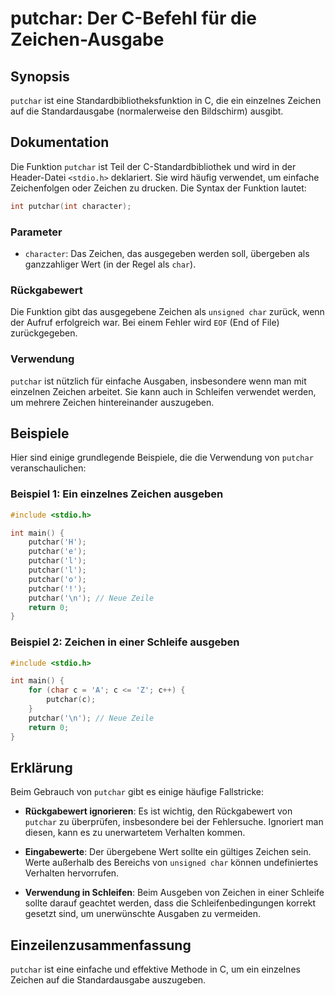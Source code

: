 <!--
Meta Description: # putchar: Der C-Befehl für die Zeichen-Ausgabe ## Synopsis `putchar` ist eine Standardbibliotheksfunktion in C, die ein einzelnes Zeichen auf die Sta...
Meta Keywords: putchar, zeichen, die, der, ist
-->

# putchar: Der C-Befehl für die Zeichen-Ausgabe

## Synopsis
`putchar` ist eine Standardbibliotheksfunktion in C, die ein einzelnes Zeichen auf die Standardausgabe (normalerweise den Bildschirm) ausgibt.

## Dokumentation
Die Funktion `putchar` ist Teil der C-Standardbibliothek und wird in der Header-Datei `<stdio.h>` deklariert. Sie wird häufig verwendet, um einfache Zeichenfolgen oder Zeichen zu drucken. Die Syntax der Funktion lautet:

```c
int putchar(int character);
```

### Parameter
- `character`: Das Zeichen, das ausgegeben werden soll, übergeben als ganzzahliger Wert (in der Regel als `char`).

### Rückgabewert
Die Funktion gibt das ausgegebene Zeichen als `unsigned char` zurück, wenn der Aufruf erfolgreich war. Bei einem Fehler wird `EOF` (End of File) zurückgegeben.

### Verwendung
`putchar` ist nützlich für einfache Ausgaben, insbesondere wenn man mit einzelnen Zeichen arbeitet. Sie kann auch in Schleifen verwendet werden, um mehrere Zeichen hintereinander auszugeben.

## Beispiele
Hier sind einige grundlegende Beispiele, die die Verwendung von `putchar` veranschaulichen:

### Beispiel 1: Ein einzelnes Zeichen ausgeben
```c
#include <stdio.h>

int main() {
    putchar('H');
    putchar('e');
    putchar('l');
    putchar('l');
    putchar('o');
    putchar('!');
    putchar('\n'); // Neue Zeile
    return 0;
}
```

### Beispiel 2: Zeichen in einer Schleife ausgeben
```c
#include <stdio.h>

int main() {
    for (char c = 'A'; c <= 'Z'; c++) {
        putchar(c);
    }
    putchar('\n'); // Neue Zeile
    return 0;
}
```

## Erklärung
Beim Gebrauch von `putchar` gibt es einige häufige Fallstricke:

- **Rückgabewert ignorieren**: Es ist wichtig, den Rückgabewert von `putchar` zu überprüfen, insbesondere bei der Fehlersuche. Ignoriert man diesen, kann es zu unerwartetem Verhalten kommen.
  
- **Eingabewerte**: Der übergebene Wert sollte ein gültiges Zeichen sein. Werte außerhalb des Bereichs von `unsigned char` können undefiniertes Verhalten hervorrufen.
  
- **Verwendung in Schleifen**: Beim Ausgeben von Zeichen in einer Schleife sollte darauf geachtet werden, dass die Schleifenbedingungen korrekt gesetzt sind, um unerwünschte Ausgaben zu vermeiden.

## Einzeilenzusammenfassung
`putchar` ist eine einfache und effektive Methode in C, um ein einzelnes Zeichen auf die Standardausgabe auszugeben.